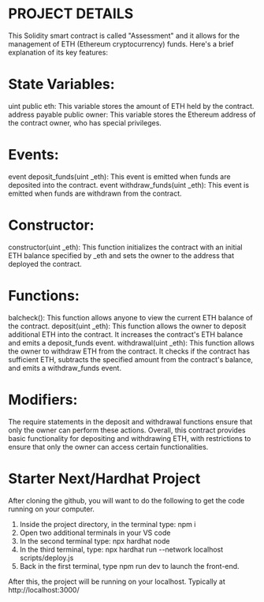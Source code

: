 # PROJECT DETAILS
This Solidity smart contract is called "Assessment" and it allows for the management of ETH (Ethereum cryptocurrency) funds. Here's a brief explanation of its key features:

# State Variables:
uint public eth: This variable stores the amount of ETH held by the contract.
address payable public owner: This variable stores the Ethereum address of the contract owner, who has special privileges.

# Events:
event deposit_funds(uint _eth): This event is emitted when funds are deposited into the contract.
event withdraw_funds(uint _eth): This event is emitted when funds are withdrawn from the contract.

# Constructor:
constructor(uint _eth): This function initializes the contract with an initial ETH balance specified by _eth and sets the owner to the address that deployed the contract.

# Functions:
balcheck(): This function allows anyone to view the current ETH balance of the contract.
deposit(uint _eth): This function allows the owner to deposit additional ETH into the contract. It increases the contract's ETH balance and emits a deposit_funds event.
withdrawal(uint _eth): This function allows the owner to withdraw ETH from the contract. It checks if the contract has sufficient ETH, subtracts the specified amount from the contract's balance, and emits a withdraw_funds event.

# Modifiers:
The require statements in the deposit and withdrawal functions ensure that only the owner can perform these actions.
Overall, this contract provides basic functionality for depositing and withdrawing ETH, with restrictions to ensure that only the owner can access certain functionalities.




# Starter Next/Hardhat Project

After cloning the github, you will want to do the following to get the code running on your computer.

1. Inside the project directory, in the terminal type: npm i
2. Open two additional terminals in your VS code
3. In the second terminal type: npx hardhat node
4. In the third terminal, type: npx hardhat run --network localhost scripts/deploy.js
5. Back in the first terminal, type npm run dev to launch the front-end.

After this, the project will be running on your localhost. 
Typically at http://localhost:3000/

